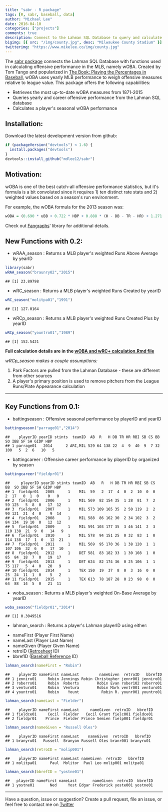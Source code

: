 ```yaml
---
title: "sabr - R package"
tags: [R, sabr, baseball, data]
author: "Michael Lee"
date: 2016-04-10
categories: ["projects"]
comments: true
description: Connect to the Lahman SQL Database to query and calculate MLB offensive performance statistics
bigimg: [{ src: "/img/county.jpg", desc: "Milwaukee County Stadium" }]
twitterimg: "https://www.mikelee.co/img/county.jpg"
---
```


The [sabr package](https://github.com/mikeleeco/sabr/) connects the Lahman SQL Database with functions used in calculating offensive performance in the MLB, namely wOBA. Created by Tom Tango and popularized in [The Book: Playing the Percentages in Baseball](http://www.insidethebook.com/woba.shtml), wOBA uses yearly MLB performance to weigh offensive measures relative to league value. This package offers the following capabilities:

- Retrieves the most up-to-date wOBA measures from 1871-2015
- Queries yearly and career offensive performance from the Lahman SQL database
- Calculates a player's seasonal wOBA performance

## Installation:

Download the latest development version from github:

```r
if (packageVersion("devtools") < 1.6) {
  install.packages("devtools")
}
devtools::install_github("mdlee12/sabr")
```

## Motivation:

wOBA is one of the best catch-all offensive performance statistics, but it's formula is a bit convoluted since it requires 1) ten distinct rate stats and 2) weighted values based on a season's run environment.

For example, the wOBA formula for the 2013 season was:

```r
wOBA = (0.690 * uBB + 0.722 * HBP + 0.888 * (H - DB - TR - HR) + 1.271 * DB + 1.616 * TR + 2.101 * HR) / (AB + BB - IBB + SF + HBP)
```

Check out [Fangraphs](http://www.fangraphs.com/library/offense/woba/)' library for additional details.

## New Functions with 0.2:

- wRAA_season : Returns a MLB player's weighted Runs Above Average by yearID

```r
library(sabr)
wRAA_season("braunry02","2015")
```

```
## [1] 23.89798
```

- wRC_season : Returns a MLB player's weighted Runs Created by yearID

```r
wRC_season("molitpa01","1991")
```

```
## [1] 127.0164
```

- wRCp_season : Returns a MLB player's weighted Runs Created Plus by yearID

```r
wRCp_season("yountro01","1989")
```

```
## [1] 152.5421
```

**Full calculation details are in the [wOBA and wRC+ calculation.Rmd file](https://github.com/mdlee12/sabr/blob/master/vignettes/wOBA%20and%20wRC%2B%20calculation.Rmd)**

_wRCp_season makes a couple assumptions:_

1. Park Factors are pulled from the Lahman Database - these are different from other sources
2. A player's primary position is used to remove pitchers from the League Runs/Plate Appearance calculation

---

## Key Functions from 0.1:

- battingseason : Offensive seasonal performance by playerID and yearID

```r
battingseason("parrage01","2014")
```

```
##    playerID yearID stints  teamID  AB  R   H DB TR HR RBI SB CS BB  SO IBB SF SH GIDP HBP
## 1 parrage01   2014      2 ARI,MIL 529 64 138 22  4  9  40  9  7 32 100   5  2  6   10   5
```

- battingcareer : Offensive career performance by playerID by organized by season

```r
battingcareer("fieldpr01")
```

```
##     playerID yearID stints teamID  AB   R   H DB TR HR RBI SB CS  BB  SO IBB SF SH GIDP HBP
## 1  fieldpr01   2005      1    MIL  59   2  17  4  0  2  10  0  0   2  17   0  1  0    0   0
## 2  fieldpr01   2006      1    MIL 569  82 154 35  1 28  81  7  2  59 125   5  8  0   17  12
## 3  fieldpr01   2007      1    MIL 573 109 165 35  2 50 119  2  2  90 121  21  4  0    9  14
## 4  fieldpr01   2008      1    MIL 588  86 162 30  2 34 102  3  2  84 134  19 10  0   12  12
## 5  fieldpr01   2009      1    MIL 591 103 177 35  3 46 141  2  3 110 138  21  9  0   14   9
## 6  fieldpr01   2010      1    MIL 578  94 151 25  0 32  83  1  0 114 138  17  1  0   12  21
## 7  fieldpr01   2011      1    MIL 569  95 170 36  1 38 120  1  1 107 106  32  6  0   17  10
## 8  fieldpr01   2012      1    DET 581  83 182 33  1 30 108  1  0  85  84  18  7  0   19  17
## 9  fieldpr01   2013      1    DET 624  82 174 36  0 25 106  1  1  75 117   5  4  0   20   9
## 10 fieldpr01   2014      1    TEX 150  19  37  8  0  3  16  0  0  25  24  11  1  0    5   2
## 11 fieldpr01   2015      1    TEX 613  78 187 28  0 23  98  0  0  64  88  14  5  0   21  11
```

- woba_season : Returns a MLB player's weighted On-Base Average by yearID

```r
woba_season("fieldpr01","2014")
```

```
## [1] 0.3049516
```

- lahman_search : Returns a player's Lahman playerID using either:

* nameFirst (Player First Name)
* nameLast (Player Last Name)
* nameGiven (Player Given Name)
* retroID ([Retrosheet](http://www.retrosheet.org/retroID.htm) ID)
* bbrefID ([Baseball Reference](http://www.baseball-reference.com/players/) ID)

```r
lahman_search(nameFirst = "Robin")
```

```
##    playerID nameFirst nameLast         nameGiven  retroID   bbrefID
## 1 jenniro01     Robin Jennings Robin Christopher jennr001 jenniro01
## 2 roberro01     Robin  Roberts        Robin Evan rober102 roberro01
## 3 venturo01     Robin  Ventura        Robin Mark ventr001 venturo01
## 4 yountro01     Robin    Yount          Robin R. younr001 yountro01
```

```r
lahman_search(nameLast = "Fielder")
```

```
##    playerID nameFirst nameLast     nameGiven  retroID   bbrefID
## 1 fieldce01     Cecil  Fielder   Cecil Grant fielc001 fieldce01
## 2 fieldpr01    Prince  Fielder Prince Semien fielp001 fieldpr01
```

```r
lahman_search(nameGiven = "Russell Oles")
```

```
##    playerID nameFirst nameLast    nameGiven  retroID   bbrefID
## 1 branyru01   Russell  Branyan Russell Oles branr001 branyru01
```

```r
lahman_search(retroID = "molip001")
```

```
##    playerID nameFirst nameLast nameGiven  retroID   bbrefID
## 1 molitpa01      Paul  Molitor  Paul Leo molip001 molitpa01
```

```r
lahman_search(bbrefID = "yostne01")
```

```
##   playerID nameFirst nameLast       nameGiven  retroID  bbrefID
## 1 yostne01       Ned     Yost Edgar Frederick yoste001 yostne01
```

---

Have a question, issue or suggestion? Create a pull request, file an issue, or feel free to contact me on [Twitter](https://twitter.com/mikeleeco)
